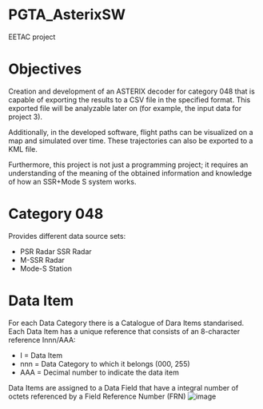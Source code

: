 # PGTA_AsterixSW
EETAC project

# Objectives
Creation and development of an ASTERIX decoder for category 048 that is capable of exporting the results to a CSV file in the specified format. This exported file will be analyzable later on (for example, the input data for project 3).

Additionally, in the developed software, flight paths can be visualized on a map and simulated over time. These trajectories can also be exported to a KML file.

Furthermore, this project is not just a programming project; it requires an understanding of the meaning of the obtained information and knowledge of how an SSR+Mode S system works.

# Category 048
Provides different data source sets:
- PSR Radar SSR Radar
- M-SSR Radar
- Mode-S Station

# Data Item
For each Data Category there is a Catalogue of Dara Items standarised.
Each Data Item has a unique reference that consists of an 8-character reference Innn/AAA:
- I = Data Item
- nnn = Data Category to which it belongs (000, 255)
- AAA = Decimal number to indicate the data item

Data Items are assigned to a Data Field that have a integral number of octets referenced by a Field Reference Number (FRN)
![image](https://github.com/mariaubiergo2/PGTA_AsterixSW/assets/91792580/9d267759-daa3-49a2-8517-39b7f67cb9ac)

